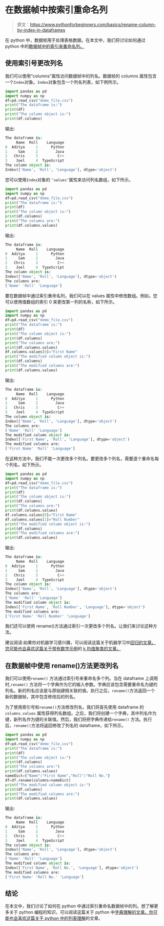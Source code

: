 # 在数据帧中按索引重命名列

> 原文：<https://www.pythonforbeginners.com/basics/rename-column-by-index-in-dataframes>

在 python 中，数据帧用于处理表格数据。在本文中，我们将讨论如何通过 python 中的[数据帧中的索引来重命名列。](https://www.pythonforbeginners.com/basics/select-row-from-a-dataframe-in-python)

## 使用索引号更改列名

我们可以使用“columns”属性访问数据帧中的列名。数据帧的 columns 属性包含一个`Index`对象。`Index`对象包含一个列名列表，如下例所示。

```py
import pandas as pd
import numpy as np
df=pd.read_csv("demo_file.csv")
print("The dataframe is:")
print(df)
print("The column object is:")
print(df.columns)
```

输出:

```py
The dataframe is:
     Name  Roll    Language
0  Aditya     1      Python
1     Sam     2        Java
2   Chris     3         C++
3    Joel     4  TypeScript
The column object is:
Index(['Name', 'Roll', 'Language'], dtype='object')
```

您可以使用`Index`对象的 `‘values’`属性来访问列名数组，如下所示。

```py
import pandas as pd
import numpy as np
df=pd.read_csv("demo_file.csv")
print("The dataframe is:")
print(df)
print("The column object is:")
print(df.columns)
print("The columns are:")
print(df.columns.values)
```

输出:

```py
The dataframe is:
     Name  Roll    Language
0  Aditya     1      Python
1     Sam     2        Java
2   Chris     3         C++
3    Joel     4  TypeScript
The column object is:
Index(['Name', 'Roll', 'Language'], dtype='object')
The columns are:
['Name' 'Roll' 'Language']
```

要在数据帧中通过索引重命名列，我们可以在 values 属性中修改数组。例如，您可以使用值数组的索引 0 来更改第一列的名称，如下所示。

```py
import pandas as pd
import numpy as np
df=pd.read_csv("demo_file.csv")
print("The dataframe is:")
print(df)
print("The column object is:")
print(df.columns)
print("The columns are:")
print(df.columns.values)
df.columns.values[0]="First Name"
print("The modified column object is:")
print(df.columns)
print("The modified columns are:")
print(df.columns.values)
```

输出:

```py
The dataframe is:
     Name  Roll    Language
0  Aditya     1      Python
1     Sam     2        Java
2   Chris     3         C++
3    Joel     4  TypeScript
The column object is:
Index(['Name', 'Roll', 'Language'], dtype='object')
The columns are:
['Name' 'Roll' 'Language']
The modified column object is:
Index(['First Name', 'Roll', 'Language'], dtype='object')
The modified columns are:
['First Name' 'Roll' 'Language'] 
```

在这种方法中，我们不能一次更改多个列名。要更改多个列名，需要逐个重命名每个列名，如下所示。

```py
import pandas as pd
import numpy as np
df=pd.read_csv("demo_file.csv")
print("The dataframe is:")
print(df)
print("The column object is:")
print(df.columns)
print("The columns are:")
print(df.columns.values)
df.columns.values[0]="First Name"
df.columns.values[1]="Roll Number"
print("The modified column object is:")
print(df.columns)
print("The modified columns are:")
print(df.columns.values)
```

输出:

```py
The dataframe is:
     Name  Roll    Language
0  Aditya     1      Python
1     Sam     2        Java
2   Chris     3         C++
3    Joel     4  TypeScript
The column object is:
Index(['Name', 'Roll', 'Language'], dtype='object')
The columns are:
['Name' 'Roll' 'Language']
The modified column object is:
Index(['First Name', 'Roll Number', 'Language'], dtype='object')
The modified columns are:
['First Name' 'Roll Number' 'Language']
```

我们还可以使用 rename()方法通过索引一次更改多个列名。让我们来讨论这种方法。

建议阅读:如果你对机器学习感兴趣，可以阅读这篇关于机器学习中[回归的文章。您可能也会喜欢这篇关于带有数字示例](https://codinginfinite.com/regression-in-machine-learning-with-examples/)的 [k 均值聚类的文章。](https://codinginfinite.com/k-means-clustering-using-sklearn-in-python/)

## 在数据帧中使用 rename()方法更改列名

我们可以使用`rename()` 方法通过索引号来重命名多个列。当在 dataframe 上调用时,`rename()` 方法将一个字典作为它的输入参数。字典应该包含需要重命名为键的列名。新的列名应该是与原始键相关联的值。执行之后，`rename()`方法返回一个新的数据帧，其中包含修改后的列名。

为了使用索引号和`rename()`方法修改列名，我们将首先使用 dataframe 的`columns.values` 属性获得列名数组。之后，我们将创建一个字典，其中列名作为键，新列名作为键的关联值。然后，我们将把字典传递给`rename()` 方法。执行后，`rename()`方法将返回修改了列名的 dataframe，如下所示。

```py
import pandas as pd
import numpy as np
df=pd.read_csv("demo_file.csv")
print("The dataframe is:")
print(df)
print("The column object is:")
print(df.columns)
print("The columns are:")
print(df.columns.values)
nameDict={"Name":"First Name","Roll":"Roll No."}
df=df.rename(columns=nameDict)
print("The modified column object is:")
print(df.columns)
print("The modified columns are:")
print(df.columns.values)
```

输出:

```py
The dataframe is:
     Name  Roll    Language
0  Aditya     1      Python
1     Sam     2        Java
2   Chris     3         C++
3    Joel     4  TypeScript
The column object is:
Index(['Name', 'Roll', 'Language'], dtype='object')
The columns are:
['Name' 'Roll' 'Language']
The modified column object is:
Index(['First Name', 'Roll No.', 'Language'], dtype='object')
The modified columns are:
['First Name' 'Roll No.' 'Language']
```

## 结论

在本文中，我们讨论了如何在 python 中通过索引重命名数据帧中的列。想了解更多关于 python 编程的知识，可以阅读这篇关于 python 中[字典理解的文章。你可能也会喜欢这篇关于 python 中的](https://www.pythonforbeginners.com/dictionary/dictionary-comprehension-in-python)[列表理解](https://www.pythonforbeginners.com/basics/list-comprehensions-in-python)的文章。